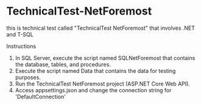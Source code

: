 # TechnicalTest-NetForemost
this is technical test called "TechnicalTest NetForemost" that involves .NET and T-SQL

Instructions
1. In SQL Server, execute the script named SQLNetForemost that contains the database, tables, and procedures.
2. Execute the script named Data that contains the data for testing purposes.
3. Run the TechnicalTest NetForemost project (ASP.NET Core Web API).
4. Access appsettings.json and change the connection string for 'DefaultConnection'
